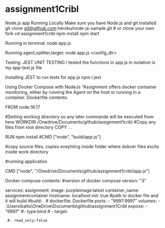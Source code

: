 # assignment1Cribl


Node.js app
Running Locally
Make sure you have Node.js and git installed
git clone git@github.com:heroku/node-js-sample.git # or clone your own fork
cd assignment1cribl
npm install
npm start

Running in terminal: 
node app.js        

Running agent,splitter,target:
node app.js <config_dir>



Testing: JEST UNIT TESTING 
I tested the functions in app.js in isolation is my app-test.js file

Installing JEST to run tests for app.js
npm i jest

Using Docker Compose with NodeJs
"Assignment offers docker container monitoring, either by running the Agent on the host or running in a container. 
Dockerfile contents: 

FROM node:16.17
 
 
#Setting working directory so any later commands will be executed from here
WORKDIR /Onedrive/Documents/github/assignment1cribl
#Copy any files from root directory
COPY . .
 
RUN npm install
#CMD ["node", "build/app.js"]
 
#copy source files, copies eveyhting inside folder where dokcer files excits inside work directory
 
#running application
 
 
CMD ["node", "/Onedrive/Documents/github/assignment1cribl/app.js"]

Docker-compose contents:
#version of docker compose
version: "3"
 
services:
  assignment:
      image: purpleimage:latest
      container_name: assignmentcontainer
      hostname: localhost
      init: true
      #path to docker file and it will build
      #build: .
      # dockerfile: Dockerfile
      ports:
      - "9997:9997"
      volumes:
      - .\Users\kaltu\OneDrive\Documents\github\assignment1Cribl
      expose:
      - "9997"
     #- type:bind
     # - target:

     #- read_only:false


